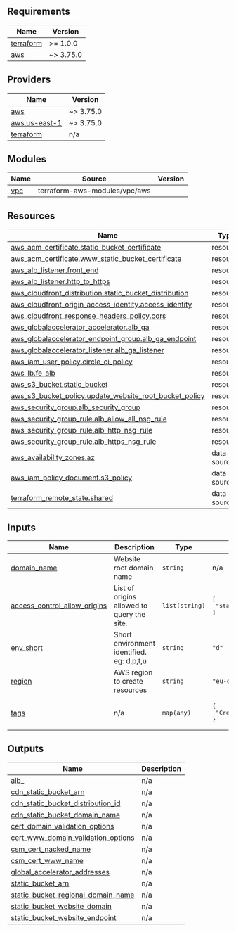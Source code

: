 ## Requirements

| Name | Version |
|------|---------|
| <a name="requirement_terraform"></a> [terraform](#requirement\_terraform) | >= 1.0.0 |
| <a name="requirement_aws"></a> [aws](#requirement\_aws) | ~> 3.75.0 |

## Providers

| Name | Version |
|------|---------|
| <a name="provider_aws"></a> [aws](#provider\_aws) | ~> 3.75.0 |
| <a name="provider_aws.us-east-1"></a> [aws.us-east-1](#provider\_aws.us-east-1) | ~> 3.75.0 |
| <a name="provider_terraform"></a> [terraform](#provider\_terraform) | n/a |

## Modules

| Name | Source | Version |
|------|--------|---------|
| <a name="module_vpc"></a> [vpc](#module\_vpc) | terraform-aws-modules/vpc/aws |  |

## Resources

| Name | Type |
|------|------|
| [aws_acm_certificate.static_bucket_certificate](https://registry.terraform.io/providers/hashicorp/aws/latest/docs/resources/acm_certificate) | resource |
| [aws_acm_certificate.www_static_bucket_certificate](https://registry.terraform.io/providers/hashicorp/aws/latest/docs/resources/acm_certificate) | resource |
| [aws_alb_listener.front_end](https://registry.terraform.io/providers/hashicorp/aws/latest/docs/resources/alb_listener) | resource |
| [aws_alb_listener.http_to_https](https://registry.terraform.io/providers/hashicorp/aws/latest/docs/resources/alb_listener) | resource |
| [aws_cloudfront_distribution.static_bucket_distribution](https://registry.terraform.io/providers/hashicorp/aws/latest/docs/resources/cloudfront_distribution) | resource |
| [aws_cloudfront_origin_access_identity.access_identity](https://registry.terraform.io/providers/hashicorp/aws/latest/docs/resources/cloudfront_origin_access_identity) | resource |
| [aws_cloudfront_response_headers_policy.cors](https://registry.terraform.io/providers/hashicorp/aws/latest/docs/resources/cloudfront_response_headers_policy) | resource |
| [aws_globalaccelerator_accelerator.alb_ga](https://registry.terraform.io/providers/hashicorp/aws/latest/docs/resources/globalaccelerator_accelerator) | resource |
| [aws_globalaccelerator_endpoint_group.alb_ga_endpoint](https://registry.terraform.io/providers/hashicorp/aws/latest/docs/resources/globalaccelerator_endpoint_group) | resource |
| [aws_globalaccelerator_listener.alb_ga_listener](https://registry.terraform.io/providers/hashicorp/aws/latest/docs/resources/globalaccelerator_listener) | resource |
| [aws_iam_user_policy.circle_ci_policy](https://registry.terraform.io/providers/hashicorp/aws/latest/docs/resources/iam_user_policy) | resource |
| [aws_lb.fe_alb](https://registry.terraform.io/providers/hashicorp/aws/latest/docs/resources/lb) | resource |
| [aws_s3_bucket.static_bucket](https://registry.terraform.io/providers/hashicorp/aws/latest/docs/resources/s3_bucket) | resource |
| [aws_s3_bucket_policy.update_website_root_bucket_policy](https://registry.terraform.io/providers/hashicorp/aws/latest/docs/resources/s3_bucket_policy) | resource |
| [aws_security_group.alb_security_group](https://registry.terraform.io/providers/hashicorp/aws/latest/docs/resources/security_group) | resource |
| [aws_security_group_rule.alb_allow_all_nsg_rule](https://registry.terraform.io/providers/hashicorp/aws/latest/docs/resources/security_group_rule) | resource |
| [aws_security_group_rule.alb_http_nsg_rule](https://registry.terraform.io/providers/hashicorp/aws/latest/docs/resources/security_group_rule) | resource |
| [aws_security_group_rule.alb_https_nsg_rule](https://registry.terraform.io/providers/hashicorp/aws/latest/docs/resources/security_group_rule) | resource |
| [aws_availability_zones.az](https://registry.terraform.io/providers/hashicorp/aws/latest/docs/data-sources/availability_zones) | data source |
| [aws_iam_policy_document.s3_policy](https://registry.terraform.io/providers/hashicorp/aws/latest/docs/data-sources/iam_policy_document) | data source |
| [terraform_remote_state.shared](https://registry.terraform.io/providers/hashicorp/terraform/latest/docs/data-sources/remote_state) | data source |

## Inputs

| Name | Description | Type | Default | Required |
|------|-------------|------|---------|:--------:|
| <a name="input_domain_name"></a> [domain\_name](#input\_domain\_name) | Website root domain name | `string` | n/a | yes |
| <a name="input_access_control_allow_origins"></a> [access\_control\_allow\_origins](#input\_access\_control\_allow\_origins) | List of origins allowed to query the site. | `list(string)` | <pre>[<br>  "status.pagopa.gov.it"<br>]</pre> | no |
| <a name="input_env_short"></a> [env\_short](#input\_env\_short) | Short environment identified. eg: d,p,t,u | `string` | `"d"` | no |
| <a name="input_region"></a> [region](#input\_region) | AWS region to create resources | `string` | `"eu-central-1"` | no |
| <a name="input_tags"></a> [tags](#input\_tags) | n/a | `map(any)` | <pre>{<br>  "CreatedBy": "Terraform"<br>}</pre> | no |

## Outputs

| Name | Description |
|------|-------------|
| <a name="output_alb_"></a> [alb\_](#output\_alb\_) | n/a |
| <a name="output_cdn_static_bucket_arn"></a> [cdn\_static\_bucket\_arn](#output\_cdn\_static\_bucket\_arn) | n/a |
| <a name="output_cdn_static_bucket_distribution_id"></a> [cdn\_static\_bucket\_distribution\_id](#output\_cdn\_static\_bucket\_distribution\_id) | n/a |
| <a name="output_cdn_static_bucket_domain_name"></a> [cdn\_static\_bucket\_domain\_name](#output\_cdn\_static\_bucket\_domain\_name) | n/a |
| <a name="output_cert_domain_validation_options"></a> [cert\_domain\_validation\_options](#output\_cert\_domain\_validation\_options) | n/a |
| <a name="output_cert_www_domain_validation_options"></a> [cert\_www\_domain\_validation\_options](#output\_cert\_www\_domain\_validation\_options) | n/a |
| <a name="output_csm_cert_nacked_name"></a> [csm\_cert\_nacked\_name](#output\_csm\_cert\_nacked\_name) | n/a |
| <a name="output_csm_cert_www_name"></a> [csm\_cert\_www\_name](#output\_csm\_cert\_www\_name) | n/a |
| <a name="output_global_accelerator_addresses"></a> [global\_accelerator\_addresses](#output\_global\_accelerator\_addresses) | n/a |
| <a name="output_static_bucket_arn"></a> [static\_bucket\_arn](#output\_static\_bucket\_arn) | n/a |
| <a name="output_static_bucket_regional_domain_name"></a> [static\_bucket\_regional\_domain\_name](#output\_static\_bucket\_regional\_domain\_name) | n/a |
| <a name="output_static_bucket_website_domain"></a> [static\_bucket\_website\_domain](#output\_static\_bucket\_website\_domain) | n/a |
| <a name="output_static_bucket_website_endpoint"></a> [static\_bucket\_website\_endpoint](#output\_static\_bucket\_website\_endpoint) | n/a |
